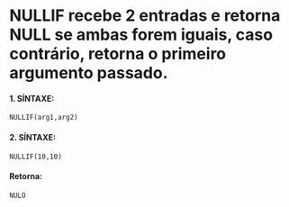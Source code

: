 # NULLIF recebe 2 entradas e retorna NULL se ambas forem iguais, caso contrário, retorna o primeiro argumento passado.
#### 1. SÍNTAXE:
````
NULLIF(arg1,arg2)
````

#### 2. SÍNTAXE:
````
NULLIF(10,10)
````
#### Retorna:
````
NULO
````
